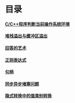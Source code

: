 # 目录

#### [C/C++程序判断当前操作系统环境](https://github.com/13870517674/-2022-5-4-/blob/main/C%2B%2B/Markdown%E6%96%87%E6%A1%A3/Markdown/C%26C%2B%2B%E7%A8%8B%E5%BA%8F%E5%88%A4%E6%96%AD%E5%BD%93%E5%89%8D%E6%93%8D%E4%BD%9C%E7%B3%BB%E7%BB%9F%E7%8E%AF%E5%A2%83.md)

#### [堆栈溢出与缓冲区溢出](https://github.com/13870517674/-2022-5-4-/blob/main/C%2B%2B/Markdown%E6%96%87%E6%A1%A3/Markdown/%E5%A0%86%E6%A0%88%E6%BA%A2%E5%87%BA%E4%B8%8E%E7%BC%93%E5%86%B2%E5%8C%BA%E6%BA%A2%E5%87%BA.md)

#### [回答的艺术](https://github.com/13870517674/-2022-5-4-/blob/main/C%2B%2B/Markdown%E6%96%87%E6%A1%A3/Markdown/%E5%9B%9E%E7%AD%94%E7%9A%84%E8%89%BA%E6%9C%AF.md)

#### [正则表达式](https://github.com/13870517674/-2022-5-4-/blob/main/C%2B%2B/Markdown%E6%96%87%E6%A1%A3/Markdown/%E6%AD%A3%E5%88%99%E8%A1%A8%E8%BE%BE%E5%BC%8F.md)

#### [句柄](https://github.com/13870517674/-2022-5-4-/blob/main/C++/Markdown%E6%96%87%E6%A1%A3/Markdown/%E5%8F%A5%E6%9F%84.md)

#### [同步异步堵塞问题](https://github.com/13870517674/-2022-5-4-/blob/main/C%2B%2B/Markdown%E6%96%87%E6%A1%A3/Markdown/%E9%9D%9E%E5%90%8C%E6%AD%A5%E9%98%BB%E5%A1%9E%EF%BC%8C%E5%90%8C%E6%AD%A5%E9%98%BB%E5%A1%9E%EF%BC%8C%E5%BC%82%E6%AD%A5%E9%98%BB%E5%A1%9E%EF%BC%8C%E5%BC%82%E6%AD%A5%E9%9D%9E%E9%98%BB%E5%A1%9E.md)

#### [隐式转换中的值类别转换](https://github.com/13870517674/-2022-5-4-/blob/main/C%2B%2B/Markdown%E6%96%87%E6%A1%A3/Markdown/%E9%9A%90%E5%BC%8F%E8%BD%AC%E6%8D%A2%E4%B8%AD%E7%9A%84%E2%80%9C%E5%80%BC%E7%B1%BB%E5%88%AB%E8%BD%AC%E6%8D%A2%E2%80%9D.md)
